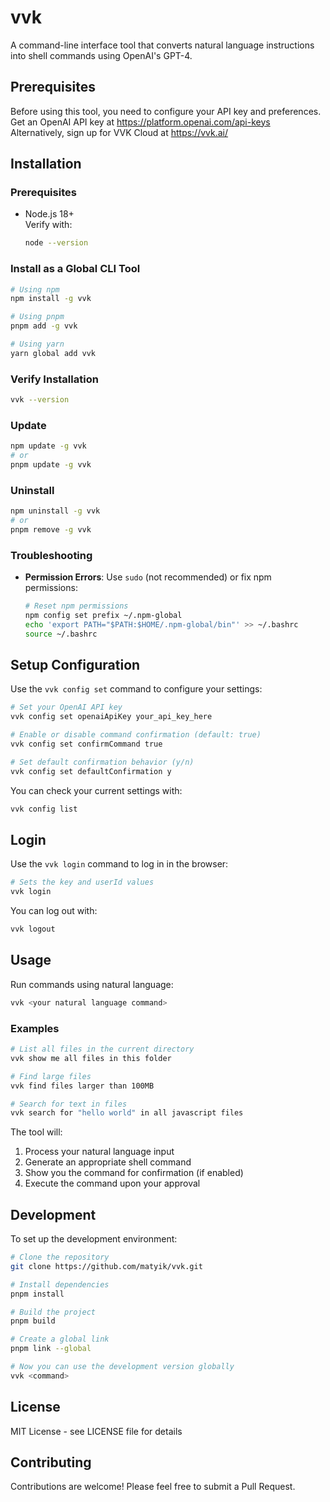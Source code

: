 # **vvk**

A command-line interface tool that converts natural language instructions into shell commands using OpenAI's GPT-4.

## **Prerequisites**

Before using this tool, you need to configure your API key and preferences.
Get an OpenAI API key at https://platform.openai.com/api-keys
Alternatively, sign up for VVK Cloud at https://vvk.ai/

## Installation

### Prerequisites

- Node.js 18+  
  Verify with:
  ```bash
  node --version
  ```

### Install as a Global CLI Tool

```bash
# Using npm
npm install -g vvk

# Using pnpm
pnpm add -g vvk

# Using yarn
yarn global add vvk
```

### Verify Installation

```bash
vvk --version
```

### Update

```bash
npm update -g vvk
# or
pnpm update -g vvk
```

### Uninstall

```bash
npm uninstall -g vvk
# or
pnpm remove -g vvk
```

### Troubleshooting

- **Permission Errors**: Use `sudo` (not recommended) or fix npm permissions:
  ```bash
  # Reset npm permissions
  npm config set prefix ~/.npm-global
  echo 'export PATH="$PATH:$HOME/.npm-global/bin"' >> ~/.bashrc
  source ~/.bashrc
  ```

## **Setup Configuration**

Use the `vvk config set` command to configure your settings:

```bash
# Set your OpenAI API key
vvk config set openaiApiKey your_api_key_here

# Enable or disable command confirmation (default: true)
vvk config set confirmCommand true

# Set default confirmation behavior (y/n)
vvk config set defaultConfirmation y
```

You can check your current settings with:

```bash
vvk config list
```

## **Login**

Use the `vvk login` command to log in in the browser:

```bash
# Sets the key and userId values
vvk login
```

You can log out with:

```bash
vvk logout
```

## **Usage**

Run commands using natural language:

```bash
vvk <your natural language command>
```

### **Examples**

```bash
# List all files in the current directory
vvk show me all files in this folder

# Find large files
vvk find files larger than 100MB

# Search for text in files
vvk search for "hello world" in all javascript files
```

The tool will:

1. Process your natural language input
2. Generate an appropriate shell command
3. Show you the command for confirmation (if enabled)
4. Execute the command upon your approval

## **Development**

To set up the development environment:

```bash
# Clone the repository
git clone https://github.com/matyik/vvk.git

# Install dependencies
pnpm install

# Build the project
pnpm build

# Create a global link
pnpm link --global

# Now you can use the development version globally
vvk <command>
```

## **License**

MIT License - see LICENSE file for details

## **Contributing**

Contributions are welcome! Please feel free to submit a Pull Request.
